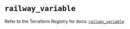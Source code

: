 # `railway_variable`

Refer to the Terraform Registry for docs: [`railway_variable`](https://registry.terraform.io/providers/terraform-community-providers/railway/0.5.2/docs/resources/variable).
